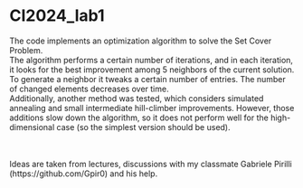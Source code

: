 # CI2024_lab1
The code implements an optimization algorithm to solve the Set Cover Problem. <br>
  The algorithm performs a certain number of iterations, and in each iteration, it looks for the best improvement among 5 neighbors of the current solution. To generate a neighbor it tweaks a certain number of entries.  The number of changed elements decreases over time. <br>
  Additionally, another method was tested, which considers simulated annealing and small intermediate hill-climber improvements. However, those additions slow down the algorithm, so it does not perform well for the high-dimensional case (so the simplest version should be used).

  <br>
  <br>
Ideas are taken from lectures, discussions with my classmate Gabriele Pirilli (https://github.com/Gpir0) and his help. 
